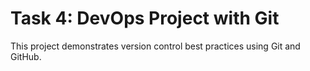 # Task 4: DevOps Project with Git
This project demonstrates version control best practices using Git and GitHub.
